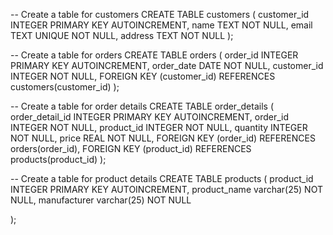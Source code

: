 -- Create a table for customers
CREATE TABLE customers (
    customer_id INTEGER PRIMARY KEY AUTOINCREMENT,
    name TEXT NOT NULL,
    email TEXT UNIQUE NOT NULL,
    address TEXT NOT NULL 
);
 
-- Create a table for orders
CREATE TABLE orders (
    order_id INTEGER PRIMARY KEY AUTOINCREMENT,
    order_date DATE NOT NULL,
    customer_id INTEGER NOT NULL,
    FOREIGN KEY (customer_id) REFERENCES customers(customer_id)
);

-- Create a table for order details
CREATE TABLE order_details (
    order_detail_id INTEGER PRIMARY KEY AUTOINCREMENT,
    order_id INTEGER NOT NULL,
    product_id INTEGER NOT NULL,
    quantity INTEGER NOT NULL,
    price REAL NOT NULL,
    FOREIGN KEY (order_id) REFERENCES orders(order_id),
    FOREIGN KEY (product_id) REFERENCES products(product_id)
);

-- Create a table for product details
CREATE TABLE products (
	product_id INTEGER PRIMARY KEY AUTOINCREMENT,
   	product_name varchar(25) NOT NULL,
    	manufacturer varchar(25) NOT NULL

);


